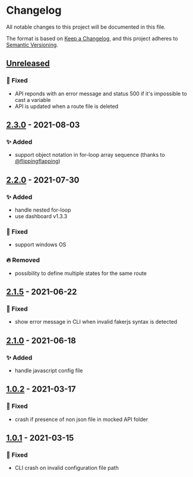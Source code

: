 # Changelog
All notable changes to this project will be documented in this file.

The format is based on [Keep a Changelog](https://keepachangelog.com/en/1.0.0/),
and this project adheres to [Semantic Versioning](https://semver.org/spec/v2.0.0.html).

## [Unreleased]
### 🐛 Fixed
- API reponds with an error message and status 500 if it's impossible to cast a variable 
- API is updated when a route file is deleted

## [2.3.0] - 2021-08-03
### ✨ Added
- support object notation in for-loop array sequence (thanks to [@flippingflapping](https://github.com/flippingflapping))

## [2.2.0] - 2021-07-30
### ✨ Added
- handle nested for-loop
- use dashboard v1.3.3

### 🐛 Fixed
- support windows OS

### 🔥 Removed
- possibility to define multiple states for the same route

## [2.1.5] - 2021-06-22
### 🐛 Fixed
- show error message in CLI when invalid fakerjs syntax is detected

## [2.1.0] - 2021-06-18
### ✨ Added
- handle javascript config file


## [1.0.2] - 2021-03-17
### 🐛 Fixed
- crash if presence of non json file in mocked API folder

## [1.0.1] - 2021-03-15
### 🐛 Fixed
- CLI crash on invalid configuration file path


[Unreleased]: ./compare/v2.3.0...HEAD
[2.3.0]: ./releases/tag/v2.3.0
[2.2.0]: ./releases/tag/v2.2.0
[2.1.5]: ./releases/tag/v2.1.5
[2.1.0]: ./releases/tag/v2.1.0
[1.0.2]: ./releases/tag/v1.0.2
[1.0.1]: ./releases/tag/v1.0.1
